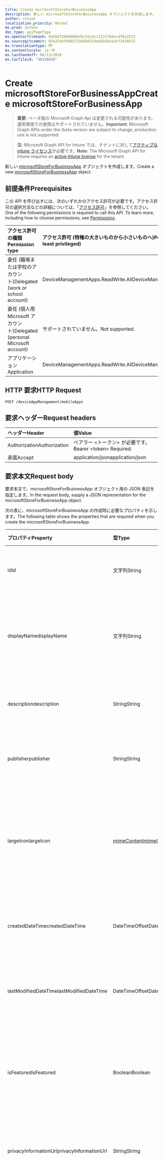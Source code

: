 ```yaml
---
title: Create microsoftStoreForBusinessApp
description: 新しい microsoftStoreForBusinessApp オブジェクトを作成します。
author: rolyon
localization_priority: Normal
ms.prod: Intune
doc_type: apiPageType
ms.openlocfilehash: 9a58d72044986bfbc55cdcc311f7bdecdf6a2532
ms.sourcegitcommit: b5425ebf648572569b032ded5b56e1dcf3830515
ms.translationtype: MT
ms.contentlocale: ja-JP
ms.lasthandoff: 08/13/2019
ms.locfileid: "36336839"
---
```

# <a name="create-microsoftstoreforbusinessapp"></a><span data-ttu-id="7afd9-103">Create microsoftStoreForBusinessApp</span><span class="sxs-lookup"><span data-stu-id="7afd9-103">Create microsoftStoreForBusinessApp</span></span>

> <span data-ttu-id="7afd9-104">**重要:** ベータ版の Microsoft Graph Api は変更される可能性があります。運用環境での使用はサポートされていません。</span><span class="sxs-lookup"><span data-stu-id="7afd9-104">**Important:** Microsoft Graph APIs under the /beta version are subject to change; production use is not supported.</span></span>

> <span data-ttu-id="7afd9-105">**注:** Microsoft Graph API for Intune では、テナントに対して[アクティブな intune ライセンス](https://go.microsoft.com/fwlink/?linkid=839381)が必要です。</span><span class="sxs-lookup"><span data-stu-id="7afd9-105">**Note:** The Microsoft Graph API for Intune requires an [active Intune license](https://go.microsoft.com/fwlink/?linkid=839381) for the tenant.</span></span>

<span data-ttu-id="7afd9-106">新しい [microsoftStoreForBusinessApp](../resources/intune-apps-microsoftstoreforbusinessapp.md) オブジェクトを作成します。</span><span class="sxs-lookup"><span data-stu-id="7afd9-106">Create a new [microsoftStoreForBusinessApp](../resources/intune-apps-microsoftstoreforbusinessapp.md) object.</span></span>

## <a name="prerequisites"></a><span data-ttu-id="7afd9-107">前提条件</span><span class="sxs-lookup"><span data-stu-id="7afd9-107">Prerequisites</span></span>
<span data-ttu-id="7afd9-p101">この API を呼び出すには、次のいずれかのアクセス許可が必要です。アクセス許可の選択方法などの詳細については、「[アクセス許可](/graph/permissions-reference)」を参照してください。</span><span class="sxs-lookup"><span data-stu-id="7afd9-p101">One of the following permissions is required to call this API. To learn more, including how to choose permissions, see [Permissions](/graph/permissions-reference).</span></span>

|<span data-ttu-id="7afd9-110">アクセス許可の種類</span><span class="sxs-lookup"><span data-stu-id="7afd9-110">Permission type</span></span>|<span data-ttu-id="7afd9-111">アクセス許可 (特権の大きいものから小さいものへ)</span><span class="sxs-lookup"><span data-stu-id="7afd9-111">Permissions (from most to least privileged)</span></span>|
|:---|:---|
|<span data-ttu-id="7afd9-112">委任 (職場または学校のアカウント)</span><span class="sxs-lookup"><span data-stu-id="7afd9-112">Delegated (work or school account)</span></span>|<span data-ttu-id="7afd9-113">DeviceManagementApps.ReadWrite.All</span><span class="sxs-lookup"><span data-stu-id="7afd9-113">DeviceManagementApps.ReadWrite.All</span></span>|
|<span data-ttu-id="7afd9-114">委任 (個人用 Microsoft アカウント)</span><span class="sxs-lookup"><span data-stu-id="7afd9-114">Delegated (personal Microsoft account)</span></span>|<span data-ttu-id="7afd9-115">サポートされていません。</span><span class="sxs-lookup"><span data-stu-id="7afd9-115">Not supported.</span></span>|
|<span data-ttu-id="7afd9-116">アプリケーション</span><span class="sxs-lookup"><span data-stu-id="7afd9-116">Application</span></span>|<span data-ttu-id="7afd9-117">DeviceManagementApps.ReadWrite.All</span><span class="sxs-lookup"><span data-stu-id="7afd9-117">DeviceManagementApps.ReadWrite.All</span></span>|

## <a name="http-request"></a><span data-ttu-id="7afd9-118">HTTP 要求</span><span class="sxs-lookup"><span data-stu-id="7afd9-118">HTTP Request</span></span>
<!-- {
  "blockType": "ignored"
}
-->
``` http
POST /deviceAppManagement/mobileApps
```

## <a name="request-headers"></a><span data-ttu-id="7afd9-119">要求ヘッダー</span><span class="sxs-lookup"><span data-stu-id="7afd9-119">Request headers</span></span>
|<span data-ttu-id="7afd9-120">ヘッダー</span><span class="sxs-lookup"><span data-stu-id="7afd9-120">Header</span></span>|<span data-ttu-id="7afd9-121">値</span><span class="sxs-lookup"><span data-stu-id="7afd9-121">Value</span></span>|
|:---|:---|
|<span data-ttu-id="7afd9-122">Authorization</span><span class="sxs-lookup"><span data-stu-id="7afd9-122">Authorization</span></span>|<span data-ttu-id="7afd9-123">ベアラー &lt;トークン&gt; が必要です。</span><span class="sxs-lookup"><span data-stu-id="7afd9-123">Bearer &lt;token&gt; Required.</span></span>|
|<span data-ttu-id="7afd9-124">承諾</span><span class="sxs-lookup"><span data-stu-id="7afd9-124">Accept</span></span>|<span data-ttu-id="7afd9-125">application/json</span><span class="sxs-lookup"><span data-stu-id="7afd9-125">application/json</span></span>|

## <a name="request-body"></a><span data-ttu-id="7afd9-126">要求本文</span><span class="sxs-lookup"><span data-stu-id="7afd9-126">Request body</span></span>
<span data-ttu-id="7afd9-127">要求本文で、microsoftStoreForBusinessApp オブジェクト用の JSON 表記を指定します。</span><span class="sxs-lookup"><span data-stu-id="7afd9-127">In the request body, supply a JSON representation for the microsoftStoreForBusinessApp object.</span></span>

<span data-ttu-id="7afd9-128">次の表に、microsoftStoreForBusinessApp の作成時に必要なプロパティを示します。</span><span class="sxs-lookup"><span data-stu-id="7afd9-128">The following table shows the properties that are required when you create the microsoftStoreForBusinessApp.</span></span>

|<span data-ttu-id="7afd9-129">プロパティ</span><span class="sxs-lookup"><span data-stu-id="7afd9-129">Property</span></span>|<span data-ttu-id="7afd9-130">型</span><span class="sxs-lookup"><span data-stu-id="7afd9-130">Type</span></span>|<span data-ttu-id="7afd9-131">説明</span><span class="sxs-lookup"><span data-stu-id="7afd9-131">Description</span></span>|
|:---|:---|:---|
|<span data-ttu-id="7afd9-132">id</span><span class="sxs-lookup"><span data-stu-id="7afd9-132">id</span></span>|<span data-ttu-id="7afd9-133">文字列</span><span class="sxs-lookup"><span data-stu-id="7afd9-133">String</span></span>|<span data-ttu-id="7afd9-134">エンティティのキー。</span><span class="sxs-lookup"><span data-stu-id="7afd9-134">Key of the entity.</span></span> <span data-ttu-id="7afd9-135">[mobileApp](../resources/intune-apps-mobileapp.md) から継承します</span><span class="sxs-lookup"><span data-stu-id="7afd9-135">Inherited from [mobileApp](../resources/intune-apps-mobileapp.md)</span></span>|
|<span data-ttu-id="7afd9-136">displayName</span><span class="sxs-lookup"><span data-stu-id="7afd9-136">displayName</span></span>|<span data-ttu-id="7afd9-137">文字列</span><span class="sxs-lookup"><span data-stu-id="7afd9-137">String</span></span>|<span data-ttu-id="7afd9-138">管理者が提供またはインポートしたアプリのタイトル。</span><span class="sxs-lookup"><span data-stu-id="7afd9-138">The admin provided or imported title of the app.</span></span> <span data-ttu-id="7afd9-139">[mobileApp](../resources/intune-apps-mobileapp.md) から継承します</span><span class="sxs-lookup"><span data-stu-id="7afd9-139">Inherited from [mobileApp](../resources/intune-apps-mobileapp.md)</span></span>|
|<span data-ttu-id="7afd9-140">description</span><span class="sxs-lookup"><span data-stu-id="7afd9-140">description</span></span>|<span data-ttu-id="7afd9-141">String</span><span class="sxs-lookup"><span data-stu-id="7afd9-141">String</span></span>|<span data-ttu-id="7afd9-142">アプリの説明。</span><span class="sxs-lookup"><span data-stu-id="7afd9-142">The description of the app.</span></span> <span data-ttu-id="7afd9-143">[mobileApp](../resources/intune-apps-mobileapp.md) から継承します</span><span class="sxs-lookup"><span data-stu-id="7afd9-143">Inherited from [mobileApp](../resources/intune-apps-mobileapp.md)</span></span>|
|<span data-ttu-id="7afd9-144">publisher</span><span class="sxs-lookup"><span data-stu-id="7afd9-144">publisher</span></span>|<span data-ttu-id="7afd9-145">String</span><span class="sxs-lookup"><span data-stu-id="7afd9-145">String</span></span>|<span data-ttu-id="7afd9-146">アプリの発行元。</span><span class="sxs-lookup"><span data-stu-id="7afd9-146">The publisher of the app.</span></span> <span data-ttu-id="7afd9-147">[mobileApp](../resources/intune-apps-mobileapp.md) から継承します</span><span class="sxs-lookup"><span data-stu-id="7afd9-147">Inherited from [mobileApp](../resources/intune-apps-mobileapp.md)</span></span>|
|<span data-ttu-id="7afd9-148">largeIcon</span><span class="sxs-lookup"><span data-stu-id="7afd9-148">largeIcon</span></span>|[<span data-ttu-id="7afd9-149">mimeContent</span><span class="sxs-lookup"><span data-stu-id="7afd9-149">mimeContent</span></span>](../resources/intune-shared-mimecontent.md)|<span data-ttu-id="7afd9-150">アプリの詳細に表示され、アイコンのアップロードに使用される大きいアイコン。</span><span class="sxs-lookup"><span data-stu-id="7afd9-150">The large icon, to be displayed in the app details and used for upload of the icon.</span></span> <span data-ttu-id="7afd9-151">[mobileApp](../resources/intune-apps-mobileapp.md) から継承します</span><span class="sxs-lookup"><span data-stu-id="7afd9-151">Inherited from [mobileApp](../resources/intune-apps-mobileapp.md)</span></span>|
|<span data-ttu-id="7afd9-152">createdDateTime</span><span class="sxs-lookup"><span data-stu-id="7afd9-152">createdDateTime</span></span>|<span data-ttu-id="7afd9-153">DateTimeOffset</span><span class="sxs-lookup"><span data-stu-id="7afd9-153">DateTimeOffset</span></span>|<span data-ttu-id="7afd9-154">アプリが作成された日時。</span><span class="sxs-lookup"><span data-stu-id="7afd9-154">The date and time the app was created.</span></span> <span data-ttu-id="7afd9-155">[mobileApp](../resources/intune-apps-mobileapp.md) から継承します</span><span class="sxs-lookup"><span data-stu-id="7afd9-155">Inherited from [mobileApp](../resources/intune-apps-mobileapp.md)</span></span>|
|<span data-ttu-id="7afd9-156">lastModifiedDateTime</span><span class="sxs-lookup"><span data-stu-id="7afd9-156">lastModifiedDateTime</span></span>|<span data-ttu-id="7afd9-157">DateTimeOffset</span><span class="sxs-lookup"><span data-stu-id="7afd9-157">DateTimeOffset</span></span>|<span data-ttu-id="7afd9-158">アプリが最後に変更された日時。</span><span class="sxs-lookup"><span data-stu-id="7afd9-158">The date and time the app was last modified.</span></span> <span data-ttu-id="7afd9-159">[mobileApp](../resources/intune-apps-mobileapp.md) から継承します</span><span class="sxs-lookup"><span data-stu-id="7afd9-159">Inherited from [mobileApp](../resources/intune-apps-mobileapp.md)</span></span>|
|<span data-ttu-id="7afd9-160">isFeatured</span><span class="sxs-lookup"><span data-stu-id="7afd9-160">isFeatured</span></span>|<span data-ttu-id="7afd9-161">Boolean</span><span class="sxs-lookup"><span data-stu-id="7afd9-161">Boolean</span></span>|<span data-ttu-id="7afd9-162">アプリが管理者のおすすめとしてマークされたかどうかを示す値。[mobileApp](../resources/intune-apps-mobileapp.md) から継承します</span><span class="sxs-lookup"><span data-stu-id="7afd9-162">The value indicating whether the app is marked as featured by the admin. Inherited from [mobileApp](../resources/intune-apps-mobileapp.md)</span></span>|
|<span data-ttu-id="7afd9-163">privacyInformationUrl</span><span class="sxs-lookup"><span data-stu-id="7afd9-163">privacyInformationUrl</span></span>|<span data-ttu-id="7afd9-164">String</span><span class="sxs-lookup"><span data-stu-id="7afd9-164">String</span></span>|<span data-ttu-id="7afd9-165">プライバシーに関する声明の URL。</span><span class="sxs-lookup"><span data-stu-id="7afd9-165">The privacy statement Url.</span></span> <span data-ttu-id="7afd9-166">[mobileApp](../resources/intune-apps-mobileapp.md) から継承します</span><span class="sxs-lookup"><span data-stu-id="7afd9-166">Inherited from [mobileApp](../resources/intune-apps-mobileapp.md)</span></span>|
|<span data-ttu-id="7afd9-167">informationUrl</span><span class="sxs-lookup"><span data-stu-id="7afd9-167">informationUrl</span></span>|<span data-ttu-id="7afd9-168">String</span><span class="sxs-lookup"><span data-stu-id="7afd9-168">String</span></span>|<span data-ttu-id="7afd9-169">詳細情報の URL。</span><span class="sxs-lookup"><span data-stu-id="7afd9-169">The more information Url.</span></span> <span data-ttu-id="7afd9-170">[mobileApp](../resources/intune-apps-mobileapp.md) から継承します</span><span class="sxs-lookup"><span data-stu-id="7afd9-170">Inherited from [mobileApp](../resources/intune-apps-mobileapp.md)</span></span>|
|<span data-ttu-id="7afd9-171">owner</span><span class="sxs-lookup"><span data-stu-id="7afd9-171">owner</span></span>|<span data-ttu-id="7afd9-172">String</span><span class="sxs-lookup"><span data-stu-id="7afd9-172">String</span></span>|<span data-ttu-id="7afd9-173">アプリの所有者。</span><span class="sxs-lookup"><span data-stu-id="7afd9-173">The owner of the app.</span></span> <span data-ttu-id="7afd9-174">[mobileApp](../resources/intune-apps-mobileapp.md) から継承します</span><span class="sxs-lookup"><span data-stu-id="7afd9-174">Inherited from [mobileApp](../resources/intune-apps-mobileapp.md)</span></span>|
|<span data-ttu-id="7afd9-175">developer</span><span class="sxs-lookup"><span data-stu-id="7afd9-175">developer</span></span>|<span data-ttu-id="7afd9-176">String</span><span class="sxs-lookup"><span data-stu-id="7afd9-176">String</span></span>|<span data-ttu-id="7afd9-177">アプリの開発者。</span><span class="sxs-lookup"><span data-stu-id="7afd9-177">The developer of the app.</span></span> <span data-ttu-id="7afd9-178">[mobileApp](../resources/intune-apps-mobileapp.md) から継承します</span><span class="sxs-lookup"><span data-stu-id="7afd9-178">Inherited from [mobileApp](../resources/intune-apps-mobileapp.md)</span></span>|
|<span data-ttu-id="7afd9-179">notes</span><span class="sxs-lookup"><span data-stu-id="7afd9-179">notes</span></span>|<span data-ttu-id="7afd9-180">String</span><span class="sxs-lookup"><span data-stu-id="7afd9-180">String</span></span>|<span data-ttu-id="7afd9-181">アプリ用のメモ。</span><span class="sxs-lookup"><span data-stu-id="7afd9-181">Notes for the app.</span></span> <span data-ttu-id="7afd9-182">[mobileApp](../resources/intune-apps-mobileapp.md) から継承します</span><span class="sxs-lookup"><span data-stu-id="7afd9-182">Inherited from [mobileApp](../resources/intune-apps-mobileapp.md)</span></span>|
|<span data-ttu-id="7afd9-183">uploadState</span><span class="sxs-lookup"><span data-stu-id="7afd9-183">uploadState</span></span>|<span data-ttu-id="7afd9-184">Int32</span><span class="sxs-lookup"><span data-stu-id="7afd9-184">Int32</span></span>|<span data-ttu-id="7afd9-185">アップロード状態。</span><span class="sxs-lookup"><span data-stu-id="7afd9-185">The upload state.</span></span> <span data-ttu-id="7afd9-186">[mobileApp](../resources/intune-apps-mobileapp.md) から継承します</span><span class="sxs-lookup"><span data-stu-id="7afd9-186">Inherited from [mobileApp](../resources/intune-apps-mobileapp.md)</span></span>|
|<span data-ttu-id="7afd9-187">publishingState</span><span class="sxs-lookup"><span data-stu-id="7afd9-187">publishingState</span></span>|[<span data-ttu-id="7afd9-188">mobileAppPublishingState</span><span class="sxs-lookup"><span data-stu-id="7afd9-188">mobileAppPublishingState</span></span>](../resources/intune-apps-mobileapppublishingstate.md)|<span data-ttu-id="7afd9-189">アプリの発行の状態。</span><span class="sxs-lookup"><span data-stu-id="7afd9-189">The publishing state for the app.</span></span> <span data-ttu-id="7afd9-190">アプリが発行されていない限り、アプリを割り当てることができません。</span><span class="sxs-lookup"><span data-stu-id="7afd9-190">The app cannot be assigned unless the app is published.</span></span> <span data-ttu-id="7afd9-191">[MobileApp](../resources/intune-apps-mobileapp.md)から継承されます。</span><span class="sxs-lookup"><span data-stu-id="7afd9-191">Inherited from [mobileApp](../resources/intune-apps-mobileapp.md).</span></span> <span data-ttu-id="7afd9-192">可能な値は、`notPublished`、`processing`、`published` です。</span><span class="sxs-lookup"><span data-stu-id="7afd9-192">Possible values are: `notPublished`, `processing`, `published`.</span></span>|
|<span data-ttu-id="7afd9-193">isAssigned</span><span class="sxs-lookup"><span data-stu-id="7afd9-193">isAssigned</span></span>|<span data-ttu-id="7afd9-194">Boolean</span><span class="sxs-lookup"><span data-stu-id="7afd9-194">Boolean</span></span>|<span data-ttu-id="7afd9-195">アプリが少なくとも1つのグループに割り当てられているかどうかを示す値。</span><span class="sxs-lookup"><span data-stu-id="7afd9-195">The value indicating whether the app is assigned to at least one group.</span></span> <span data-ttu-id="7afd9-196">[mobileApp](../resources/intune-apps-mobileapp.md) から継承します</span><span class="sxs-lookup"><span data-stu-id="7afd9-196">Inherited from [mobileApp](../resources/intune-apps-mobileapp.md)</span></span>|
|<span data-ttu-id="7afd9-197">roleScopeTagIds</span><span class="sxs-lookup"><span data-stu-id="7afd9-197">roleScopeTagIds</span></span>|<span data-ttu-id="7afd9-198">文字列コレクション</span><span class="sxs-lookup"><span data-stu-id="7afd9-198">String collection</span></span>|<span data-ttu-id="7afd9-199">このモバイルアプリの範囲タグ id のリスト。</span><span class="sxs-lookup"><span data-stu-id="7afd9-199">List of scope tag ids for this mobile app.</span></span> <span data-ttu-id="7afd9-200">[mobileApp](../resources/intune-apps-mobileapp.md) から継承します</span><span class="sxs-lookup"><span data-stu-id="7afd9-200">Inherited from [mobileApp](../resources/intune-apps-mobileapp.md)</span></span>|
|<span data-ttu-id="7afd9-201">dependentAppCount</span><span class="sxs-lookup"><span data-stu-id="7afd9-201">dependentAppCount</span></span>|<span data-ttu-id="7afd9-202">Int32</span><span class="sxs-lookup"><span data-stu-id="7afd9-202">Int32</span></span>|<span data-ttu-id="7afd9-203">子アプリが持つ依存関係の合計数。</span><span class="sxs-lookup"><span data-stu-id="7afd9-203">The total number of dependencies the child app has.</span></span> <span data-ttu-id="7afd9-204">[mobileApp](../resources/intune-apps-mobileapp.md) から継承します</span><span class="sxs-lookup"><span data-stu-id="7afd9-204">Inherited from [mobileApp](../resources/intune-apps-mobileapp.md)</span></span>|
|<span data-ttu-id="7afd9-205">usedLicenseCount</span><span class="sxs-lookup"><span data-stu-id="7afd9-205">usedLicenseCount</span></span>|<span data-ttu-id="7afd9-206">Int32</span><span class="sxs-lookup"><span data-stu-id="7afd9-206">Int32</span></span>|<span data-ttu-id="7afd9-207">使用中の、ビジネス向け Microsoft Store ライセンスの数。</span><span class="sxs-lookup"><span data-stu-id="7afd9-207">The number of Microsoft Store for Business licenses in use.</span></span>|
|<span data-ttu-id="7afd9-208">totalLicenseCount</span><span class="sxs-lookup"><span data-stu-id="7afd9-208">totalLicenseCount</span></span>|<span data-ttu-id="7afd9-209">Int32</span><span class="sxs-lookup"><span data-stu-id="7afd9-209">Int32</span></span>|<span data-ttu-id="7afd9-210">ビジネス向け Microsoft Store ライセンスの合計数。</span><span class="sxs-lookup"><span data-stu-id="7afd9-210">The total number of Microsoft Store for Business licenses.</span></span>|
|<span data-ttu-id="7afd9-211">productKey</span><span class="sxs-lookup"><span data-stu-id="7afd9-211">productKey</span></span>|<span data-ttu-id="7afd9-212">String</span><span class="sxs-lookup"><span data-stu-id="7afd9-212">String</span></span>|<span data-ttu-id="7afd9-213">アプリのプロダクト キー</span><span class="sxs-lookup"><span data-stu-id="7afd9-213">The app product key</span></span>|
|<span data-ttu-id="7afd9-214">licenseType</span><span class="sxs-lookup"><span data-stu-id="7afd9-214">licenseType</span></span>|[<span data-ttu-id="7afd9-215">Microsoft Storeforbusinesslicensetype</span><span class="sxs-lookup"><span data-stu-id="7afd9-215">microsoftStoreForBusinessLicenseType</span></span>](../resources/intune-apps-microsoftstoreforbusinesslicensetype.md)|<span data-ttu-id="7afd9-216">アプリライセンスの種類。</span><span class="sxs-lookup"><span data-stu-id="7afd9-216">The app license type.</span></span> <span data-ttu-id="7afd9-217">可能な値は、`offline`、`online` です。</span><span class="sxs-lookup"><span data-stu-id="7afd9-217">Possible values are: `offline`, `online`.</span></span>|
|<span data-ttu-id="7afd9-218">packageIdentityName</span><span class="sxs-lookup"><span data-stu-id="7afd9-218">packageIdentityName</span></span>|<span data-ttu-id="7afd9-219">String</span><span class="sxs-lookup"><span data-stu-id="7afd9-219">String</span></span>|<span data-ttu-id="7afd9-220">アプリ パッケージの識別子</span><span class="sxs-lookup"><span data-stu-id="7afd9-220">The app package identifier</span></span>|
|<span data-ttu-id="7afd9-221">licensingType</span><span class="sxs-lookup"><span data-stu-id="7afd9-221">licensingType</span></span>|[<span data-ttu-id="7afd9-222">vppLicensingType</span><span class="sxs-lookup"><span data-stu-id="7afd9-222">vppLicensingType</span></span>](../resources/intune-apps-vpplicensingtype.md)|<span data-ttu-id="7afd9-223">サポートされているライセンスの種類。</span><span class="sxs-lookup"><span data-stu-id="7afd9-223">The supported License Type.</span></span>|



## <a name="response"></a><span data-ttu-id="7afd9-224">応答</span><span class="sxs-lookup"><span data-stu-id="7afd9-224">Response</span></span>
<span data-ttu-id="7afd9-225">成功した場合、このメソッドは `201 Created` 応答コードと、応答本文で [microsoftStoreForBusinessApp](../resources/intune-apps-microsoftstoreforbusinessapp.md) オブジェクトを返します。</span><span class="sxs-lookup"><span data-stu-id="7afd9-225">If successful, this method returns a `201 Created` response code and a [microsoftStoreForBusinessApp](../resources/intune-apps-microsoftstoreforbusinessapp.md) object in the response body.</span></span>

## <a name="example"></a><span data-ttu-id="7afd9-226">例</span><span class="sxs-lookup"><span data-stu-id="7afd9-226">Example</span></span>

### <a name="request"></a><span data-ttu-id="7afd9-227">要求</span><span class="sxs-lookup"><span data-stu-id="7afd9-227">Request</span></span>
<span data-ttu-id="7afd9-228">以下は、要求の例です。</span><span class="sxs-lookup"><span data-stu-id="7afd9-228">Here is an example of the request.</span></span>
``` http
POST https://graph.microsoft.com/beta/deviceAppManagement/mobileApps
Content-type: application/json
Content-length: 1132

{
  "@odata.type": "#microsoft.graph.microsoftStoreForBusinessApp",
  "displayName": "Display Name value",
  "description": "Description value",
  "publisher": "Publisher value",
  "largeIcon": {
    "@odata.type": "microsoft.graph.mimeContent",
    "type": "Type value",
    "value": "dmFsdWU="
  },
  "isFeatured": true,
  "privacyInformationUrl": "https://example.com/privacyInformationUrl/",
  "informationUrl": "https://example.com/informationUrl/",
  "owner": "Owner value",
  "developer": "Developer value",
  "notes": "Notes value",
  "uploadState": 11,
  "publishingState": "processing",
  "isAssigned": true,
  "roleScopeTagIds": [
    "Role Scope Tag Ids value"
  ],
  "dependentAppCount": 1,
  "usedLicenseCount": 0,
  "totalLicenseCount": 1,
  "productKey": "Product Key value",
  "licenseType": "online",
  "packageIdentityName": "Package Identity Name value",
  "licensingType": {
    "@odata.type": "microsoft.graph.vppLicensingType",
    "supportUserLicensing": true,
    "supportDeviceLicensing": true,
    "supportsUserLicensing": true,
    "supportsDeviceLicensing": true
  }
}
```

### <a name="response"></a><span data-ttu-id="7afd9-229">応答</span><span class="sxs-lookup"><span data-stu-id="7afd9-229">Response</span></span>
<span data-ttu-id="7afd9-p120">以下は、応答の例です。注:簡潔にするために、ここに示す応答オブジェクトは切り詰められている場合があります。すべてのプロパティは実際の呼び出しから返されます。</span><span class="sxs-lookup"><span data-stu-id="7afd9-p120">Here is an example of the response. Note: The response object shown here may be truncated for brevity. All of the properties will be returned from an actual call.</span></span>
``` http
HTTP/1.1 201 Created
Content-Type: application/json
Content-Length: 1304

{
  "@odata.type": "#microsoft.graph.microsoftStoreForBusinessApp",
  "id": "f33358bc-58bc-f333-bc58-33f3bc5833f3",
  "displayName": "Display Name value",
  "description": "Description value",
  "publisher": "Publisher value",
  "largeIcon": {
    "@odata.type": "microsoft.graph.mimeContent",
    "type": "Type value",
    "value": "dmFsdWU="
  },
  "createdDateTime": "2017-01-01T00:02:43.5775965-08:00",
  "lastModifiedDateTime": "2017-01-01T00:00:35.1329464-08:00",
  "isFeatured": true,
  "privacyInformationUrl": "https://example.com/privacyInformationUrl/",
  "informationUrl": "https://example.com/informationUrl/",
  "owner": "Owner value",
  "developer": "Developer value",
  "notes": "Notes value",
  "uploadState": 11,
  "publishingState": "processing",
  "isAssigned": true,
  "roleScopeTagIds": [
    "Role Scope Tag Ids value"
  ],
  "dependentAppCount": 1,
  "usedLicenseCount": 0,
  "totalLicenseCount": 1,
  "productKey": "Product Key value",
  "licenseType": "online",
  "packageIdentityName": "Package Identity Name value",
  "licensingType": {
    "@odata.type": "microsoft.graph.vppLicensingType",
    "supportUserLicensing": true,
    "supportDeviceLicensing": true,
    "supportsUserLicensing": true,
    "supportsDeviceLicensing": true
  }
}
```






